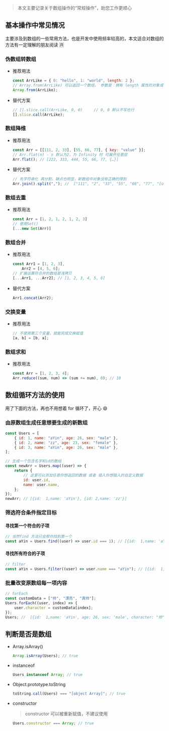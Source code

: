 > 本文主要记录关于数组操作的“常规操作”，助您工作更顺心

## 基本操作中常见情况

主要涉及到数组的一些常用方法，也是开发中使用频率较高的，本文适合对数组的方法有一定理解的朋友阅读 🈷

### 伪数组转数组

-   推荐用法

    ```js
    const ArrLike = { 0: "hello", 1: "world", length: 2 };
    // Array.from(ArrLike) 可以返回一个数组， 参数是：拥有 length 属性的对象或可迭代的对象。
    Array.from(ArrLike);
    ```

-   替代方案

    ```js
    // [].slice.call(ArrLike, 0, 0)		// 0, 0 默认不写也行
    [].slice.call(ArrLike);
    ```

### 数组降维

-   推荐用法

    ```js
    const Arr = [[111, 2, 33], [55, 66, 77], { key: "value" }];
    // Arr.flat(n) - n 默认为2，为 Infinity 时 可展开任意层
    Arr.flat(); // [222, 333, 444, 55, 66, 77, {…}]
    ```

-   替代方案

    ```js
    // 先字符串化 再分割，缺点也明显，新数组中对象没有正确的得到
    Arr.join().split(","); //  ["111", "2", "33", "55", "66", "77", "[object Object]"]
    ```

### 数组去重

-   推荐用法

    ```js
    const Arr = [1, 2, 1, 2, 1, 2, 3]
    // 使用Set()
    [...new Set(Arr)]
    ```

### 数组合并

-   推荐用法

    ```js
    const Arr1 = [1, 2, 3],
        Arr2 = [4, 5, 6];
    // 扩展运算符合并的数组是浅拷贝
    [...Arr1, ...Arr2]; // [1, 2, 3, 4, 5, 6]
    ```

-   替代方案

    ```js
    Arr1.concat(Arr2);
    ```

### 交换变量

-   推荐用法

    ```js
    // 不使用第三个变量，就能完成交换赋值
    [a, b] = [b, a];
    ```

### 数组求和

-   推荐用法

    ```js
    const Arr = [1, 2, 3, 4];
    Arr.reduce((sum, num) => (sum += num), 0); // 10
    ```

## 数组循环方法的使用

用了下面的方法，再也不用想着 for 循环了，开心 😄

### 由原数组生成任意想要生成的新数组

```js
const Users = [
    { id: 1, name: "aYin", age: 26, sex: "male" },
    { id: 2, name: "zz", age: 23, sex: "female" },
    { id: 3, name: "aYin", age: 26, sex: "male" },
];

// 生成一个包含名字和id的数组
const newArr = Users.map((user) => {
    return {
        // 这里可以添加任意你想返回的数据 或者 插入你想插入的自定义数据
        id: user.id,
        name: user.name,
    };
});
newArr; // [{id:  1,name: 'aYin'}, {id: 2,name: 'zz'}]
```

### 筛选符合条件指定目标

#### 寻找第一个符合的子项

```js
// 当然find 方法只会帮你找到第一个
const aYin = Users.find((user) => user.id === 1); // [{id:  1,name: 'aYin', age: 26, sex: 'male'}]
```

#### 寻找所有符合的子项

```js
// filter
const aYin = Users.filter((user) => user.name === "aYin"); // [{id:  1,name: 'aYin', age: 26, sex: 'male'}, {id:  3,name: 'aYin', age: 26, sex: 'male'}]
```

### 批量改变原数组每一项内容

```js
// forEach
const customData = ["帅", "漂亮", "真帅"];
Users.forEach((user, index) => {
    user.character = customData[index];
});
Users; //  [{id:  1,name: 'aYin', age: 26, sex: 'male', character: "帅"}, {id: 2,name: 'zz', age: 23, sex: 'female', character: "漂亮"}, {id:  3,name: 'aYin', age: 26, sex: 'male', character: "真帅"}]
```

## 判断是否是数组

-   Array.isArray()

    ```js
    Array.isArray(Users); // true
    ```

-   instanceof

    ```js
    Users instanceof Array; // true
    ```

*   Object.prototype.toString

    ```js
    toString.call(Users) === "[object Array]"; // true
    ```

*   constructor

    > constructor 可以被重新赋值，不建议使用

    ```js
    Users.constructor === Array; // true
    ```
